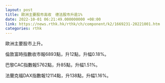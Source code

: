 ```yaml
---
layout: post
title: 歐洲主要股市高收　德法股市升逾1%
date: 2022-10-01 06:21:49.000000000 +08:00
link: https://news.rthk.hk/rthk/ch/component/k2/1669231-20221001.htm
categories: rthk
---
```


歐洲主要股市上升。

倫敦富時指數收市報6893點，升12點，升幅0.18%。

巴黎CAC指數報5762點，升85點，升幅1.51%。

法蘭克福DAX指數報12114點，升138點，升幅1.16%。
